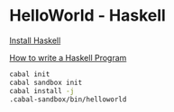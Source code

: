 
# HelloWorld - Haskell

[Install Haskell](https://www.haskell.org/platform/mac.html#osx-none)


[How to write a Haskell Program](https://wiki.haskell.org/How_to_write_a_Haskell_program)

```bash
cabal init
cabal sandbox init
cabal install -j
.cabal-sandbox/bin/helloworld
```